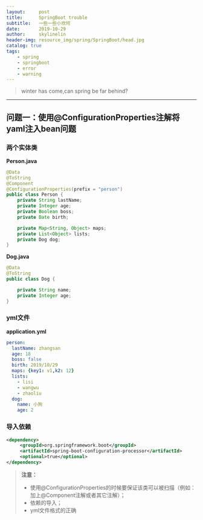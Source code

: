 ```yaml
---
layout:     post
title:      SpringBoot trouble
subtitle:   一些一些小坎坷
date:       2019-10-29
author:     skylinelin
header-img: resource_img/spring/SpringBoot/head.jpg
catalog: true
tags:
    - spring
    - springboot
    - error
    - warning
---
```


> winter has come,can spring be far behind?

---

## 问题一：使用@ConfigurationProperties注解将yaml注入bean问题

### 两个实体类

**Person.java**

```java
@Data
@ToString
@Component
@ConfigurationProperties(prefix = "person")
public class Person {
    private String lastName;
    private Integer age;
    private Boolean boss;
    private Date birth;

    private Map<String, Object> maps;
    private List<Object> lists;
    private Dog dog;
}
```

**Dog.java**

```java
@Data
@ToString
public class Dog {

    private String name;
    private Integer age;
}
```

### yml文件

**application.yml**

```yaml
person:
  lastName: zhangsan
  age: 18
  boss: false
  birth: 2019/10/29
  maps: {key1: v1,k2: 12}
  lists:
    - lisi
    - wangwu
    - zhaoliu
  dog:
    name: 小狗
    age: 2
```

### 导入依赖

```xml
<dependency>
     <groupId>org.springframework.boot</groupId>
     <artifactId>spring-boot-configuration-processor</artifactId>
     <optional>true</optional>
</dependency>
```



> **注意：** 
>
> - 使用@ConfigurationProperties的时候要保证该类可以被扫描（例如：加上@Component注解或者其它注解）；
> - 依赖的导入；
> - yml文件格式的正确

